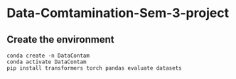 # Data-Comtamination-Sem-3-project

## Create the environment

```shell
conda create -n DataContam
conda activate DataContam
pip install transformers torch pandas evaluate datasets
```
